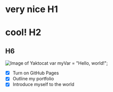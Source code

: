 # very nice H1
# cool! H2
## H6 
![Image of Yaktocat](https://octodex.github.com/images/yaktocat.png)
var myVar = "Hello, world!";
- [x] Turn on GitHub Pages
- [x] Outline my portfolio
- [x] Introduce myself to the world
